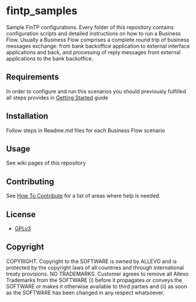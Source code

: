 fintp_samples
=============

Sample FinTP configurations. 
Every folder of this repository contains configuration scripts and detailed instructions on how to run a Business Flow.
Usually a Business Flow comprises a complete round trip of business messages exchange: from bank backoffice application to external interface applications and back, and processing of reply messages from external applications to the bank backoffice.

Requirements
-------------
In order to configure and run this scenarios you should previously fulfilled all steps provides in [Getting Started](http://www.fintp.org/getting-started/) guide

Installation
----------
Follow steps in Readme.md files for each Business Flow scenario

Usage
---------
See wiki pages of this repository

Contributing
-----
See [How To Contribute](http://www.fintp.org/how-to-contribute) for a list of areas where help is needed.

License
-------
- [GPLv3](http://www.gnu.org/licenses/gpl-3.0.html)

Copyright
-------
COPYRIGHT.  Copyright to the SOFTWARE is owned by ALLEVO and is protected by the copyright laws of all countries and through international treaty provisions. 
NO TRADEMARKS.  Customer agrees to remove all Allevo Trademarks from the SOFTWARE (i) before it propagates or conveys the SOFTWARE or makes it otherwise available to third parties and (ii) as soon as the SOFTWARE has been changed in any respect whatsoever. 
